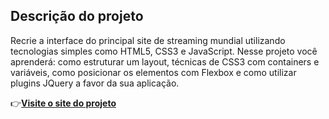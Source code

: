 ## Descrição do projeto

Recrie a interface do principal site de  streaming mundial utilizando tecnologias simples como HTML5, CSS3 e JavaScript. Nesse projeto você aprenderá: como estruturar um layout, técnicas de CSS3 com containers e variáveis, como  posicionar os  elementos com  Flexbox e  como  utilizar plugins JQuery a favor da sua aplicação.

:point_right:[**Visite o site do projeto**](https://alvezandreluiz.github.io/dio-netflix-clone/)
